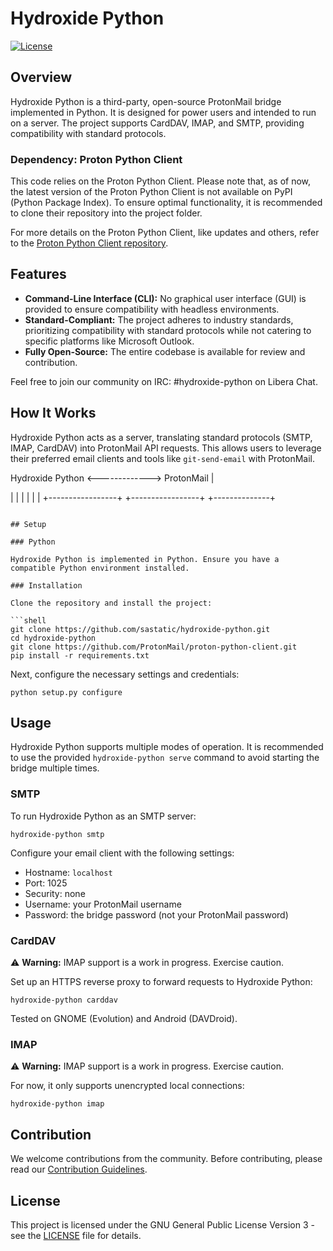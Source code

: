 # Hydroxide Python

[![License](https://img.shields.io/badge/License-GPLv3-blue.svg)](LICENSE)

## Overview

Hydroxide Python is a third-party, open-source ProtonMail bridge implemented in Python. It is designed for power users and intended to run on a server. The project supports CardDAV, IMAP, and SMTP, providing compatibility with standard protocols.

### Dependency: Proton Python Client

This code relies on the Proton Python Client. Please note that, as of now, the latest version of the Proton Python Client is not available on PyPI (Python Package Index). To ensure optimal functionality, it is recommended to clone their repository into the project folder.

For more details on the Proton Python Client, like updates and others, refer to the [Proton Python Client repository](https://github.com/protonmail/proton-python-client).

## Features

- **Command-Line Interface (CLI):** No graphical user interface (GUI) is provided to ensure compatibility with headless environments.
- **Standard-Compliant:** The project adheres to industry standards, prioritizing compatibility with standard protocols while not catering to specific platforms like Microsoft Outlook.
- **Fully Open-Source:** The entire codebase is available for review and contribution.

Feel free to join our community on IRC: #hydroxide-python on Libera Chat.

## How It Works

Hydroxide Python acts as a server, translating standard protocols (SMTP, IMAP, CardDAV) into ProtonMail API requests. This allows users to leverage their preferred email clients and tools like `git-send-email` with ProtonMail.

<!-- ```
+-----------------+             +-----------------+  ProtonMail  +--------------+
|                 | IMAP, SMTP  |                 |     API      |              |
|  E-mail client  <-------------> Hydroxide Python <------------->  ProtonMail  |
|                 |             |                 |              |              |
+-----------------+             +-----------------+              +--------------+
``` -->

## Setup

### Python

Hydroxide Python is implemented in Python. Ensure you have a compatible Python environment installed.

### Installation

Clone the repository and install the project:

```shell
git clone https://github.com/sastatic/hydroxide-python.git
cd hydroxide-python
git clone https://github.com/ProtonMail/proton-python-client.git
pip install -r requirements.txt
```

Next, configure the necessary settings and credentials:

```shell
python setup.py configure
```

## Usage

Hydroxide Python supports multiple modes of operation. It is recommended to use the provided `hydroxide-python serve` command to avoid starting the bridge multiple times.

### SMTP

To run Hydroxide Python as an SMTP server:

```shell
hydroxide-python smtp
```

Configure your email client with the following settings:

- Hostname: `localhost`
- Port: 1025
- Security: none
- Username: your ProtonMail username
- Password: the bridge password (not your ProtonMail password)

### CardDAV

⚠️ **Warning:** IMAP support is a work in progress. Exercise caution.

Set up an HTTPS reverse proxy to forward requests to Hydroxide Python:

```shell
hydroxide-python carddav
```

Tested on GNOME (Evolution) and Android (DAVDroid).

### IMAP

⚠️ **Warning:** IMAP support is a work in progress. Exercise caution.

For now, it only supports unencrypted local connections:

```shell
hydroxide-python imap
```

## Contribution

We welcome contributions from the community. Before contributing, please read our [Contribution Guidelines](CONTRIBUTING.md).

## License

This project is licensed under the GNU General Public License Version 3 - see the [LICENSE](LICENSE) file for details.